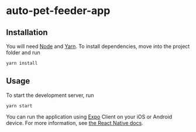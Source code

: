 # auto-pet-feeder-app

## Installation

You will need [Node](https://nodejs.org/) and [Yarn](https://yarnpkg.com/). To
install dependencies, move into the project folder and run

```shell
yarn install
```

## Usage

To start the development server, run

```shell
yarn start
```

You can run the application using [Expo](https://expo.io/) Client on your iOS or
Android device. For more information, see
[the React Native docs](https://reactnative.dev/docs/environment-setup).
